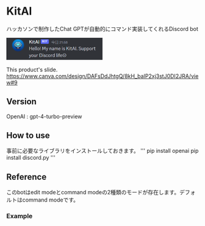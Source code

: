 # KitAI
ハッカソンで制作したChat GPTが自動的にコマンド実装してくれるDiscord bot

<img src=https://github.com/yukitakaGrid/KitAI/blob/main/img/KitAI_greed.png width="50%" />

This product's slide.
https://www.canva.com/design/DAFsDdJhtgQ/8kH_baIP2xj3stJ0DI2JRA/view#9

## Version

OpenAI : gpt-4-turbo-preview


## How to use
事前に必要なライブラリをインストールしておきます。
'''
pip install openai
pip install discord.py
'''


## Reference
このbotはedit modeとcommand modeの2種類のモードが存在します。デフォルトはcommand modeです。

### Example
